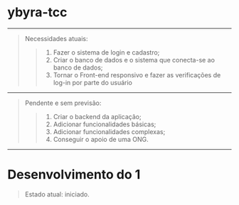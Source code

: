 # ybyra-tcc
----------
> Necessidades atuais:
>> 1. Fazer o sistema de login e cadastro;
>> 2. Criar o banco de dados e o sistema que conecta-se ao banco de dados;
>> 3. Tornar o Front-end responsivo e fazer as verificações de log-in por parte do usuário

----------
> Pendente e sem previsão:
>> 1. Criar o backend da aplicação;
>> 2. Adicionar funcionalidades básicas;
>> 3. Adicionar funcionalidades complexas;
>> 4. Conseguir o apoio de uma ONG.


----------
# Desenvolvimento do 1
> Estado atual: iniciado.
